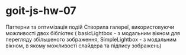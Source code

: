 # goit-js-hw-07
Паттерни та оптимізація подій
Створила галереї, використовуючи можливості двох бібліотек ( basicLightbox - з модальним вікном для перегляду збільшеного зображення, SimpleLightbox - з модальним вікном, в якому можливості слайдера та підпису зображень)
